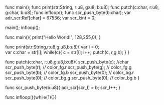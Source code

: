 func main();
func print(str:String, r:u8, g:u8, b:u8);
func putch(c:char, r:u8, g:char, b:u8);
func infloop();
func scr_push_byte(b:char);
var adr_scr:Ref[char] = 67536;
var scr_I:int = 0;

main();
infloop();


func main(){
	print("Hello World!", 128,255,0);
}

func print(str:String,r:u8,g:u8,b:u8){
	var i = 0;	
	var c:char = str[i];
	while(c){
		c = str[i];
		i++;
		putch(c, r,g,b);
	}
}

func putch(c:char, r:u8,g:u8,b:u8){
	scr_push_byte(c); //char
	scr_push_byte(r); // color_fg.r
	scr_push_byte(g); // color_fg.g
	scr_push_byte(b); // color_fg.b
	scr_push_byte(0); // color_bg.r
	scr_push_byte(0); // color_bg.g
	scr_push_byte(0); // color_bg.b
}

func scr_push_byte(b:u8){
	adr_scr[scr_I] = b; scr_I++;
}

func infloop(){while(1){}}
